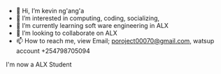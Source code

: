- 👋 Hi, I’m kevin ng'ang'a
- 👀 I’m interested in computing, coding, socializing, 
- 🌱 I’m currently learning soft ware engineering in ALX
- 💞️ I’m looking to collaborate on ALX
- 📫 How to reach me, view Email; poroject00070@gmail.com, watsup account +254798705094

I'm now a ALX Student
